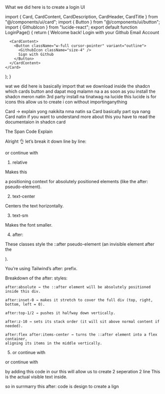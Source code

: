 What we did here is to create a login UI

import { Card, CardContent, CardDescription, CardHeader, CardTitle } from "@/components/ui/card";
import { Button } from "@/components/ui/button";
import { GithubIcon } from "lucide-react";
export default function LoginPage() {
return (
<Card>
<CardHeader>
<CardTitle className="text-xl">Welcome back!</CardTitle>
<CardDescription>Login with your Github Email Account</CardDescription>
</CardHeader>

      <CardContent>
        <Button className="w-full cursor-pointer" variant="outline">
          <GithubIcon className="size-4" />
          Sign with Github
        </Button>
      </CardContent>
    </Card>

);
}

wat we did here is basically import that we download inside the shadcn which cards button and
dapat mog malamn na a as soon as you install the shadcn meron natin 3rd party install na tinatwag na lucide
this lucide is for icons this allow us to create i con without importinganything

Card -> explain
yong nakikita nma natin sa Card basically part sya nang Card natin if you want to understand more
about this you have to read the documentaion in shadcn card

The Span Code Explain

Alright 👌 let’s break it down line by line:

<div 
  className="relative text-center text-sm 
             after:absolute after:inset-0 
             after:top-1/2 after:z-10 
             after:flex after:items-center">
  <span>or continue with</span>
</div>

1. relative

Makes this <div> a positioning context for absolutely positioned elements (like the after: pseudo-element).

2. text-center

Centers the text horizontally.

3. text-sm

Makes the font smaller.

4. after:

These classes style the ::after pseudo-element (an invisible element after the <div>).

You’re using Tailwind’s after: prefix.

Breakdown of the after: styles:

    after:absolute → the ::after element will be absolutely positioned inside this div.

    after:inset-0 → makes it stretch to cover the full div (top, right, bottom, left = 0).

    after:top-1/2 → pushes it halfway down vertically.

    after:z-10 → sets its stack order (it will sit above normal content if needed).

    after:flex after:items-center → turns the ::after element into a flex container,
    aligning its items in the middle vertically.

5. <span>or continue with</span>

<span className="relative z-10 bg-card px-2">or continue with</span>

by adding this code in our this will allow us to create 2 seperation 2 line
This is the actual visible text inside.

so in surrmarry this after: code is design to create a lign
